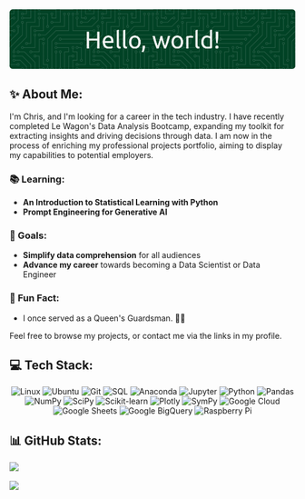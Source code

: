 <div align="center">
  <img src="github-header-image.png" alt="Hello, world!">
</div>


## ✨ About Me:

I'm Chris, and I'm looking for a career in the tech industry. I have recently completed Le Wagon's Data Analysis Bootcamp, expanding my toolkit for extracting insights and driving decisions through data. I am now in the process of enriching my professional projects portfolio, aiming to display my capabilities to potential employers. 

### 📚 Learning:
- **An Introduction to Statistical Learning with Python**
- **Prompt Engineering for Generative AI**

### 🎯 Goals:
- **Simplify data comprehension** for all audiences
- **Advance my career** towards becoming a Data Scientist or Data Engineer

### 🎲 Fun Fact:
- I once served as a Queen's Guardsman. 💂‍♂️

Feel free to browse my projects, or contact me via the links in my profile.


<h2 align="left">💻 Tech Stack:</h2>

<div align="center">
  <img src="https://img.shields.io/badge/LINUX-%23F5BB3B?style=for-the-badge&logo=linux&logoColor=black" alt="Linux">
  <img src="https://img.shields.io/badge/UBUNTU-%23185ABC?style=for-the-badge&logo=ubuntu&logoColor=white&labelColor=%23E75420&color=%23262626" alt="Ubuntu">
  <img src="https://img.shields.io/badge/GIT-%23433A33?style=for-the-badge&logo=git" alt="Git">
  <img src="https://img.shields.io/badge/SQL-%23F05522?style=for-the-badge" alt="SQL">
  <img src="https://img.shields.io/badge/ANACONDA-%230A444D?style=for-the-badge&logo=anaconda&logoColor=%2343B049" alt="Anaconda">
  <img src="https://img.shields.io/badge/JUPYTER-%23969698?style=for-the-badge&logo=jupyter&logoColor=%23E46E2E" alt="Jupyter">
  <img src="https://img.shields.io/badge/PYTHON-%233776AB?style=for-the-badge&logo=python&logoColor=yellow" alt="Python">
  <img src="https://img.shields.io/badge/PANDAS-%23130654?style=for-the-badge&logo=pandas&logoColor=white" alt="Pandas">
  <img src="https://img.shields.io/badge/NUMPY-%23130654?style=for-the-badge&logo=numpy&logoColor=%234DABCF&color=%23222832" alt="NumPy">
  <img src="https://img.shields.io/badge/SCIPY-%23013243?style=for-the-badge&logo=scipy&logoColor=%23003786&labelColor=white" alt="SciPy">
  <img src="https://img.shields.io/badge/SCIKIT--LEARN-%23F5BB3B?style=for-the-badge&logo=scikitlearn&labelColor=%23187399&color=%2314181E" alt="Scikit-learn">
  <img src="https://img.shields.io/badge/PLOTLY-%23242A44?style=for-the-badge&logo=plotly&labelColor=%23242A44" alt="Plotly">
  <img src="https://img.shields.io/badge/SYMPY-%233B5526?style=for-the-badge&logo=sympy&logoColor=%2381B953" alt="SymPy">
  <img src="https://img.shields.io/badge/GOOGLE%20CLOUD-%234285F4.svg?style=for-the-badge&logo=google-cloud&logoColor=white" alt="Google Cloud">
  <img src="https://img.shields.io/badge/GOOGLE%20SHEETS-white?style=for-the-badge&logo=googlesheets&logoColor=%2339A75A" alt="Google Sheets">
  <img src="https://img.shields.io/badge/GOOGLE%20BIGQUERY-%23185ABC?style=for-the-badge&logo=googlebigquery&logoColor=white" alt="Google BigQuery">
  <img src="https://img.shields.io/badge/-RASPBERRY%20PI-C51A4A?style=for-the-badge&logo=Raspberry-Pi" alt="Raspberry Pi">
</div>


<h2 align="left">📊 GitHub Stats:</h2>

<div align="left">
  <img src="https://github-readme-stats.vercel.app/api/top-langs/?username=cnhannon&theme=dark&hide_border=false&include_all_commits=false&count_private=false&layout=compact">
</div>


[![](https://visitcount.itsvg.in/api?id=cnhannon&icon=0&color=0)](https://visitcount.itsvg.in)
